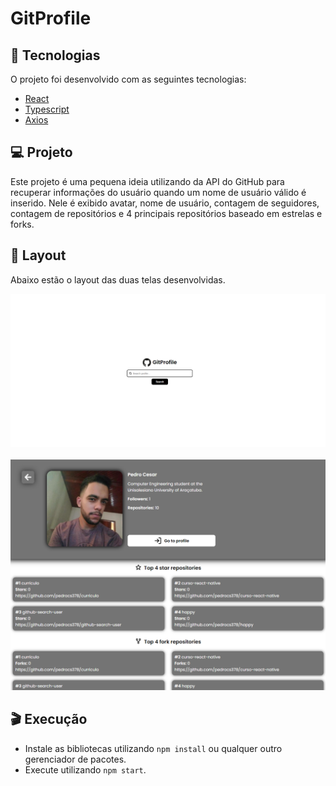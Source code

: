 # GitProfile

## :rocket: Tecnologias

O projeto foi desenvolvido com as seguintes tecnologias:

- [React](https://reactjs.org/)
- [Typescript](https://www.typescriptlang.org/)
- [Axios](https://github.com/axios/axios/)

## :computer: Projeto

Este projeto é uma pequena ideia utilizando da API do GitHub para recuperar informações do usuário quando um nome de usuário válido é inserido. Nele é exibido avatar, nome de usuário, contagem de seguidores, contagem de repositórios e 4 principais repositórios baseado em estrelas e forks.

## :bookmark: Layout

Abaixo estão o layout das duas telas desenvolvidas.

<p align="center">
    <img alt="Home" src=".github/home.png" width="700">
    <br />
    <br />
    <img alt="Profile" src=".github/profile.png" width="700">
</p>

## :clapper: Execução
* Instale as bibliotecas utilizando `npm install` ou qualquer outro gerenciador de pacotes.
* Execute utilizando `npm start`.
